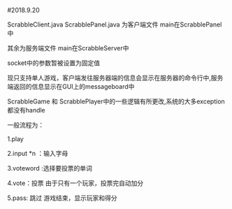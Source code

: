 #2018.9.20

ScrabbleClient.java ScrabblePanel.java 为客户端文件 main在ScrabblePanel中

其余为服务端文件 main在ScrabbleServer中

socket中的参数暂被设置为固定值

现只支持单人游戏，客户端发往服务器端的信息会显示在服务器的命令行中,服务端返回的信息显示在GUI上的messageboard中

ScrabbleGame 和 ScrabblePlayer中的一些逻辑有所更改,系统的大多exception都没有handle

一般流程为：

1.play

2.input *n ：输入字母 

3.voteword :选择要投票的单词

4.vote：投票 由于只有一个玩家，投票完自动加分

5.pass: 跳过 游戏结束，显示玩家和得分
